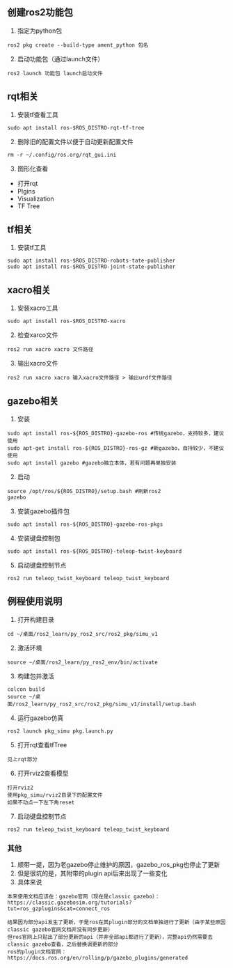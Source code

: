## 创建ros2功能包
1. 指定为python包
```
ros2 pkg create --build-type ament_python 包名
```
2. 启动功能包（通过launch文件）
```
ros2 launch 功能包 launch启动文件
```
## rqt相关
1. 安装tf查看工具
```
sudo apt install ros-$ROS_DISTRO-rqt-tf-tree
```
2. 删除旧的配置文件以便于自动更新配置文件
```
rm -r ~/.config/ros.org/rqt_gui.ini
```
3. 图形化查看
* 打开rqt
* Plgins
* Visualization
* TF Tree

## tf相关
1. 安装tf工具
```
sudo apt install ros-$ROS_DISTRO-robots-tate-publisher
sudo apt install ros-$ROS_DISTRO-joint-state-publisher
```
## xacro相关
1. 安装xacro工具
```
sudo apt install ros-$ROS_DISTRO-xacro
```
2. 检查xarco文件
```
ros2 run xacro xacro 文件路径
```
3. 输出xacro文件
```
ros2 run xacro xacro 输入xacro文件路径 > 输出urdf文件路径
```
## gazebo相关
1. 安装
```
sudo apt install ros-${ROS_DISTRO}-gazebo-ros #传统gazebo，支持较多，建议使用
sudo apt-get install ros-${ROS_DISTRO}-ros-gz #新gazebo，自持较少，不建议使用
sudo apt install gazebo #gazebo独立本体，若有问题再单独安装
```
2. 启动
```
source /opt/ros/${ROS_DISTRO}/setup.bash #刷新ros2
gazebo
```
3. 安装gazebo插件包
```
sudo apt install ros-${ROS_DISTRO}-gazebo-ros-pkgs
```
4. 安装键盘控制包
```
sudo apt install ros-${ROS_DISTRO}-teleop-twist-keyboard
```
5. 启动键盘控制节点
```
ros2 run teleop_twist_keyboard teleop_twist_keyboard
```
## 例程使用说明
1. 打开构建目录
```
cd ~/桌面/ros2_learn/py_ros2_src/ros2_pkg/simu_v1
```
2. 激活环境
```
source ~/桌面/ros2_learn/py_ros2_env/bin/activate
```
3. 构建包并激活
```
colcon build
source ~/桌面/ros2_learn/py_ros2_src/ros2_pkg/simu_v1/install/setup.bash
```
4. 运行gazebo仿真
```
ros2 launch pkg_simu pkg.launch.py
```
5. 打开rqt查看tfTree
```
见上rqt部分
```
6. 打开rviz2查看模型
```
打开rviz2
使用pkg_simu/rviz2目录下的配置文件
如果不动点一下左下角reset
```
7. 启动键盘控制节点
```
ros2 run teleop_twist_keyboard teleop_twist_keyboard
```
### 其他
1. 顺带一提，因为老gazebo停止维护的原因，gazebo_ros_pkg也停止了更新
2. 但是很坑的是，其附带的plugin api后来出现了一些变化
3. 具体来说
```
本来使用文档应该在：gazebo官网（现在是classic gazebo）：
https://classic.gazebosim.org/tutorials?tut=ros_gzplugins&cat=connect_ros
```
```
结果因为部分api发生了更新，于是ros在其plugin部分的文档单独进行了更新（由于某些原因classic gazebo官网文档并没有同步更新）
但ros官网上只贴出了部分更新的api（并非全部api都进行了更新），完整api仍然需要去classic gazebo查看，之后替换调更新的部分
ros的plugin文档官网：
https://docs.ros.org/en/rolling/p/gazebo_plugins/generated
```
